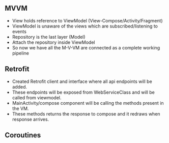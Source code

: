 ## MVVM

- View holds reference to ViewModel (View-Compose/Activity/Fragment)
- ViewModel is unaware of the views which are subscribed/listening to events
- Repository is the last layer (Model)
- Attach the repository inside ViewModel
- So now we have all the M-V-VM are connected as a complete working pipeline


## Retrofit
- Created Retrofit client and interface where all api endpoints will be added.
- These endpoints will be exposed from WebServiceClass and will be called from viewmodel.
- MainActivity/compose component will be calling the methods present in the VM.
- These methods returns the response to compose and it redraws when response arrives.

## Coroutines
